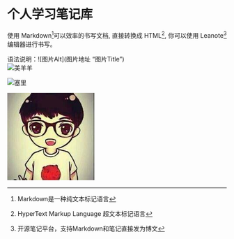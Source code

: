 # 个人学习笔记库
使用 Markdown[^1]可以效率的书写文档, 直接转换成 HTML[^2], 你可以使用 Leanote[^Le] 编辑器进行书写。
[^1]:Markdown是一种纯文本标记语言
[^2]:HyperText Markup Language 超文本标记语言
[^Le]:开源笔记平台，支持Markdown和笔记直接发为博文



语法说明：![图片Alt](图片地址 “图片Title”)<br>
![美羊羊](http://n.sinaimg.cn/sports/transform/w634h438/20171201/LMyl-fypikwt0416102.jpg "美羊羊")

![塞里](https://raw.githubusercontent.com/leehuajun/images/master/jIht-fyqwiqi9831795.jpg "塞里")

![头像](https://raw.githubusercontent.com/leehuajun/images/master/photo.jpg "头像")